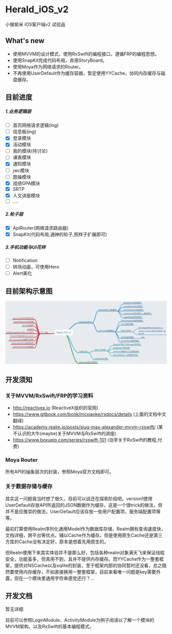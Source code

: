 # Herald_iOS_v2
小猴偷米 iOS客户端v2 试验品

## What's new

* 使用MVVM的设计模式，使用RxSwift的编程接口，遵循FRP的编程思想。
* 使用SnapKit完成代码布局，弃用StoryBoard。
* 使用Moya作为网络请求的Router。
* 不再使用UserDefault作为缓存容器，暂定使用YYCache，协同内存缓存与磁盘缓存。

## 目前进度

##### 1.业务逻辑层

- [ ] 首页网络请求逻辑(ing)
- [ ] 信息板(ing)
- [x] 登录模块
- [x] 活动模块
- [ ] 我的模块(待讨论)
- [ ] 课表模块
- [x] 通知模块
- [ ] jwc模块
- [ ] 跑操模块
- [x] 成绩GPA模块
- [x] SRTP
- [x] 人文讲座模块
- [ ] ….

##### 2.轮子层

- [x] ApiRouter(网络请求路由器)
- [x] SnapKit(代码布局,通神的轮子,照样子扩展即可)

##### 3.手机功能与UI花样

- [ ] Notification
- [ ] 转场动画，可使用Hero
- [ ] Alert美化

## 目前架构示意图

![Hearld_iOS_v2](images/Hearld_iOS_v2.png)

## 开发须知

### 关于MVVM/RxSwift/FRP的学习资料

- http://reactivex.io (ReactiveX组织的官网)
- https://www.gitbook.com/book/mcxiaoke/rxdocs/details (上面的文档中文翻译)
- https://academy.realm.io/posts/slug-max-alexander-mvvm-rxswift/ (某不认识的大牛(maybe)关于MVVM与RxSwift的讲座)
- https://www.boxueio.com/series/rxswift-101 (泊学关于RxSwift的教程,付费)

### Moya Router

所有API的抽象层次的封装，参照Moya官方文档即可。

### 关于数据存储与缓存

其实这一问题我当时想了很久，目前可以说还在探索阶段吧。version1使用UserDefault存放API所返回的JSON数据作为缓存，这是一个很trick的做法，但并不是应推崇的做法，UserDefault应该存放一些用户配置项，服务端配置项等等。

最初打算使用Realm序列化通用Model作为数据库存储，Realm拥有查询速度快，文档详细，跨平台等优点。辅以Cache作为缓存。但是使用原生Cache还是第三方库的Cache没有决定好，原本是想着先用原生的。

但Realm使用下来其实体验并不是那么好，包括各种realm对象满天飞来保证线程安全，功能虽多，但真用不到，且并不提供内存缓存。而YYCache作为一整套框架，提供对NSCache以及sqlite的封装，至于框架内部的协同暂时还没看，总之既然要使用内存缓存，不如直接换用一整套框架，目前来看唯一问题是key需要外露，但在一个模块里通用字符串感觉还行？...

## 开发文档

暂无详细

目前可以参照LoginModule、ActivityModule为例子阅读以了解一个模块的MVVM架构，以及RxSwift的基本编程模式。
